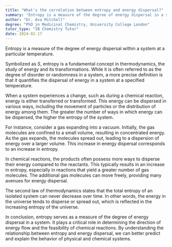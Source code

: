 ```yaml
---
title: "What's the correlation between entropy and energy dispersal?"
summary: "Entropy is a measure of the degree of energy dispersal in a system at a specific temperature."
author: "Dr. Ava Mitchell"
degree: "PhD in Medicinal Chemistry, University College London"
tutor_type: "IB Chemistry Tutor"
date: 2024-02-17
---
```


Entropy is a measure of the degree of energy dispersal within a system at a particular temperature.

Symbolized as $S$, entropy is a fundamental concept in thermodynamics, the study of energy and its transformations. While it is often referred to as the degree of disorder or randomness in a system, a more precise definition is that it quantifies the dispersal of energy in a system at a specified temperature.

When a system experiences a change, such as during a chemical reaction, energy is either transferred or transformed. This energy can be dispersed in various ways, including the movement of particles or the distribution of energy among them. The greater the number of ways in which energy can be dispersed, the higher the entropy of the system.

For instance, consider a gas expanding into a vacuum. Initially, the gas molecules are confined to a small volume, resulting in concentrated energy. As the gas expands, the molecules spread out, leading to a dispersion of energy over a larger volume. This increase in energy dispersal corresponds to an increase in entropy.

In chemical reactions, the products often possess more ways to disperse their energy compared to the reactants. This typically results in an increase in entropy, especially in reactions that yield a greater number of gas molecules. The additional gas molecules can move freely, providing many avenues for energy dispersal.

The second law of thermodynamics states that the total entropy of an isolated system can never decrease over time. In other words, the energy in the universe tends to disperse or spread out, which is reflected in the increasing entropy of the universe.

In conclusion, entropy serves as a measure of the degree of energy dispersal in a system. It plays a critical role in determining the direction of energy flow and the feasibility of chemical reactions. By understanding the relationship between entropy and energy dispersal, we can better predict and explain the behavior of physical and chemical systems.
    